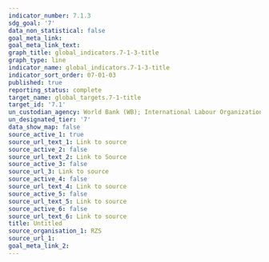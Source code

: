 ```yaml
---
indicator_number: 7.1.3
sdg_goal: '7'
data_non_statistical: false
goal_meta_link: 
goal_meta_link_text: 
graph_title: global_indicators.7-1-3-title
graph_type: line
indicator_name: global_indicators.7-1-3-title
indicator_sort_order: 07-01-03
published: true
reporting_status: complete
target_name: global_targets.7-1-title
target_id: '7.1'
un_custodian_agency: World Bank (WB); International Labour Organization (ILO)
un_designated_tier: '7'
data_show_map: false
source_active_1: true
source_url_text_1: Link to source
source_active_2: false
source_url_text_2: Link to Source
source_active_3: false
source_url_3: Link to source
source_active_4: false
source_url_text_4: Link to source
source_active_5: false
source_url_text_5: Link to source
source_active_6: false
source_url_text_6: Link to source
title: Untitled
source_organisation_1: RZS 
source_url_1:
goal_meta_link_2:
---
```

